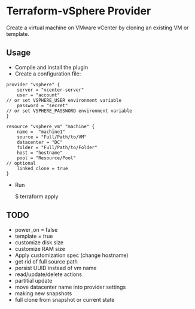 # Terraform-vSphere Provider

Create a virtual machine on VMware vCenter by cloning an existing VM or template.

## Usage

- Compile and install the plugin
- Create a configuration file:
```
provider "vsphere" {
    server = "vcenter-server"
    user = "account"
// or set VSPHERE_USER environment variable
    password = "secret"
// or set VSPHERE_PASSWORD environment variable
}

resource "vsphere_vm" "machine" {
    name =  "machine1"
    source = "Full/Path/to/VM"
    datacenter = "DC"
    folder = "Full/Path/to/Folder"
    host = "hostname"
    pool = "Resource/Pool"
// optional
    linked_clone = true
}
```
- Run

    $ terraform apply

## TODO

- power_on = false
- template = true
- customize disk size
- customize RAM size
- Apply customization spec (change hostname)
- get rid of full source path
- persist UUID instead of vm name
- read/update/delete actions
- partitial update
- move datacenter name into provider settings
- making new snapshots
- full clone from snapshot or current state
